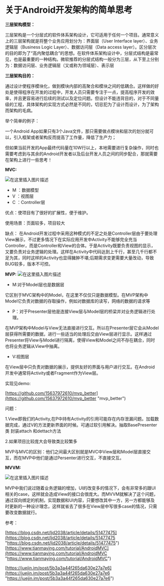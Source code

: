 ﻿# 关于Android开发架构的简单思考 #


**三层架构模型：**

三层架构是一个分层式的软件体系架构设计，它可适用于任何一个项目。通常意义上的三层架构就是将整个业务应用划分为：界面层（User Interface layer）、业务逻辑层（Business Logic Layer）、数据访问层（Data access layer）。区分层次的目的即为了“高内聚低耦合”的思想。在软件体系架构设计中，分层式结构是最常见，也是最重要的一种结构。微软推荐的分层式结构一般分为三层，从下至上分别为：数据访问层、业务逻辑层（又或称为领域层）、表示层


**三层架构目的：**

通过设计使程序模块化，做到模块内部的高聚合和模块之间的低耦合。这样做的好处是使得程序在开发的过程中，开发人员只需要专注于一点，提高程序开发的效率，并且更容易进行后续的测试以及定位问题。但设计不能违背目的，对于不同量级的工程，具体架构的实现方式必然是不同的，切忌犯为了设计而设计，为了架构而架构的毛病。

举个简单的例子：

一个Android App如果只有3个Java文件，那只需要做点模块和层次的划分就可以，引入框架或者架构反而提高了工作量，降低了生产力；

但如果当前开发的App最终代码量在10W行以上，本地需要进行复杂操作，同时也需要考虑到与其余的Android开发者以及后台开发人员之间的同步配合，那就需要在架构上进行一些思考！


**MVC:**

![在这里插入图片描述](https://img-blog.csdnimg.cn/20190526110105606.png?x-oss-process=image/watermark,type_ZmFuZ3poZW5naGVpdGk,shadow_10,text_aHR0cHM6Ly9ibG9nLmNzZG4ubmV0L3FxXzI2NjI4MzI5,size_16,color_FFFFFF,t_70)

- M ：数据模型 
- V ：视图层 
- C ：Controller层


优点：使项目有了很好的扩展性，便于维护。

使用场景：页面较多，项目较大

缺点：
在Android开发过程中采用这种模式的不足之处是Controller层由于要处理View展示，不过更多情况下在实际应用开发中Activity不能够完全充当Controller，而是Controller和View的合体。于是Activity既要负责视图的显示，又要负责对业务逻辑的处理。这样在Activity中代码达到上千行，甚至几千行都不足为其，同时这样的Activity也显得臃肿不堪;后期需求变更需要大量改动，导致BUG较多，版本不可控。


**MVP:**
![在这里插入图片描述](https://img-blog.csdnimg.cn/20190526105623174.jpg?x-oss-process=image/watermark,type_ZmFuZ3poZW5naGVpdGk,shadow_10,text_aHR0cHM6Ly9ibG9nLmNzZG4ubmV0L3FxXzI2NjI4MzI5,size_16,color_FFFFFF,t_70)

- M:对于Model层也是数据层

它区别于MVC架构中的Model，在这里不仅仅只是数据模型。在MVP架构中Model它负责对数据的存取操作，例如对数据库的读写，网络的数据的请求等


- P：对于Presenter层他是连接View层与Model层的桥梁并对业务逻辑进行处理。

在MVP架构中Model与View无法直接进行交互。所以在Presenter层它会从Model层获得所需要的数据，进行一些适当的处理后交由View层进行显示。这样通过Presenter将View与Model进行隔离，使得View和Model之间不存在耦合，同时也将业务逻辑从View中抽离。

- V:视图层

在View层中只负责对数据的展示，提供友好的界面与用户进行交互。在Android开发中通常将Activity或者Fragment作为View层。

实现见demo:

[https://github.com/15637972610/mvp_better](https://github.com/15637972610/mvp_better "mvp_better")

问题：

1.View即我们的Activity,在P中持有Activity的引用可能存在内存泄漏问题。加载数据完成，通过V的方法更新界面的时候。可通过软引用解决。抽取BasePresenter类 封装attach 和dettach方法

2.如果项目比较庞大会导致类比较繁多

MVP与MVC的区别：他们之间最大区别就是MVC中View层和Model层直接交互，而在MVP中他们是通过Persenter进行交互，不直接交互。

**MVVM:**

![在这里插入图片描述](https://img-blog.csdnimg.cn/20190526110129377.png?x-oss-process=image/watermark,type_ZmFuZ3poZW5naGVpdGk,shadow_10,text_aHR0cHM6Ly9ibG9nLmNzZG4ubmV0L3FxXzI2NjI4MzI5,size_16,color_FFFFFF,t_70)


MVP中我们说过随着业务逻辑的增加，UI的改变多的情况下，会有非常多的跟UI相关的case，这样就会造成View的接口会很庞大。而MVVM就解决了这个问题，通过双向绑定的机制，实现数据和UI内容，只要想改其中一方，另一方都能够及时更新的一种设计理念，这样就省去了很多在View层中写很多case的情况，只需要改变数据就行。


参考：

[https://blog.csdn.net/ljd2038/article/details/51477475](https://blog.csdn.net/ljd2038/article/details/51477475 "https://blog.csdn.net/ljd2038/article/details/51477475")
[https://www.tianmaying.com/tutorial/AndroidMVC](https://www.tianmaying.com/tutorial/AndroidMVC "https://www.tianmaying.com/tutorial/AndroidMVC")

[https://juejin.im/post/5b3a3a44f265da630e27a7e6](https://juejin.im/post/5b3a3a44f265da630e27a7e6 "https://juejin.im/post/5b3a3a44f265da630e27a7e6")

